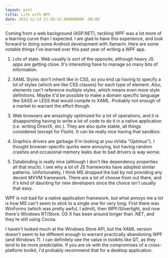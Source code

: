 ```yaml
---
layout: post
title: Life with WPF
date: 2013-12-14 21:58:15.000000000 -08:00
---
```

Coming from a web background (ASP.NET), tackling WPF was a lot more of a learning curve than I expected. I am glad to have this experience, and look forward to doing some Android development with Xamarin. Here are some notable things I've learned over this past year of writing a WPF app.

<!--more-->

1. Lots of state. Web usually is sort of the opposite, although heavy JS apps are getting close. It's interesting have to manage so many bits of information.

1. XAML Styles don't inherit like in CSS, so you end up having to specify a lot of styles (which are like CSS classes) for each type of element. Also, elements can't reference multiple styles, which means even more style definitions. Maybe it'd be possible to make a domain specific language like SASS or LESS that would compile to XAML. Probably not enough of a market to warrant the effort though.

1. Web browsers are amazingly optimized for a lot of operations, and it is disappointing having to write a lot of code to do it in a native application (i.e. writing DirectX, etc.). They are also quite stable, all things considered (except for Flash). It can be really nice having that sandbox.

1. Graphics drivers are garbage (I'm looking at you nVidia "Optimus"). I thought browser-specific quirks were annoying, but having random crashes and occasional memory leaks due to bad drivers is way worse.

1. Databinding is really nice (although I don't like dependency properties all that much). I see why a lot of JS frameworks have adopted similar patterns. Unfortunately, I think MS dropped the ball by not providing any decent MVVM framework. There are a lot of choose from out there, and it's kind of daunting for new developers since the choice isn't usually that easy.

WPF is not bad for a native application framework, but what annoys me a lot is how MS can't seem to stick to a single one for very long. First there was WinForms (which was pretty awful, I admit), then WPF/Silverlight, and now there's Windows RT/Store. OS X has been around longer than .NET, and they're still using Cocoa.

I haven't looked much at the Windows Store API, but the XAML version doesn't seem to be different enough to warrant practically abandoning WPF (and Windows 7). I can definitely see the value in toolkits like QT, as they tend to be more predictable. If you are ok with the compromises of a cross-platform toolkit, I'd probably recommend that for a desktop application.
